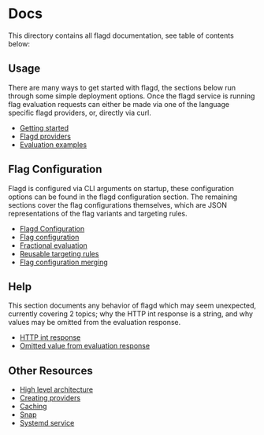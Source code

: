 # Docs

This directory contains all flagd documentation, see table of contents below:

## Usage

There are many ways to get started with flagd, the sections below run through some simple deployment options.
Once the flagd service is running flag evaluation requests can either be made via one of the language specific flagd providers, or, directly via curl.

- [Getting started](./usage/getting_started.md)
- [Flagd providers](./usage/flagd_providers.md)
- [Evaluation examples](./usage/evaluation_examples.md)

## Flag Configuration

Flagd is configured via CLI arguments on startup, these configuration options can be found in the flagd configuration section.
The remaining sections cover the flag configurations themselves, which are JSON representations of the flag variants and targeting rules.

- [Flagd Configuration](./configuration/configuration.md)
- [Flag configuration](./configuration/flag_configuration.md)
- [Fractional evaluation](./configuration/fractional_evaluation.md)
- [Reusable targeting rules](./configuration/reusable_targeting_rules.md)
- [Flag configuration merging](./configuration/flag_configuration_merging.md)

## Help

This section documents any behavior of flagd which may seem unexpected, currently covering 2 topics; why the HTTP int response is a string, and why values may be omitted from the evaluation response.

- [HTTP int response](./help/http_int_response.md)
- [Omitted value from evaluation response](./help/omitted_value_from_response.md)

## Other Resources

- [High level architecture](./other_resources/high_level_architecture.md)
- [Creating providers](./other_resources/creating_providers.md)
- [Caching](./other_resources/caching.md)
- [Snap](./other_resources/snap.md)
- [Systemd service](./other_resources/systemd_service.md)
